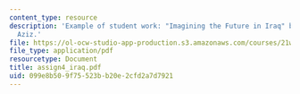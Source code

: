 ```yaml
---
content_type: resource
description: 'Example of student work: "Imagining the Future in Iraq" by Abdulbasier
  Aziz.'
file: https://ol-ocw-studio-app-production.s3.amazonaws.com/courses/21w-730-5-writing-on-contemporary-issues-imagining-the-future-fall-2007/099e8b509f75523bb20e2cfd2a7d7921_assign4_iraq.pdf
file_type: application/pdf
resourcetype: Document
title: assign4_iraq.pdf
uid: 099e8b50-9f75-523b-b20e-2cfd2a7d7921
---
```

